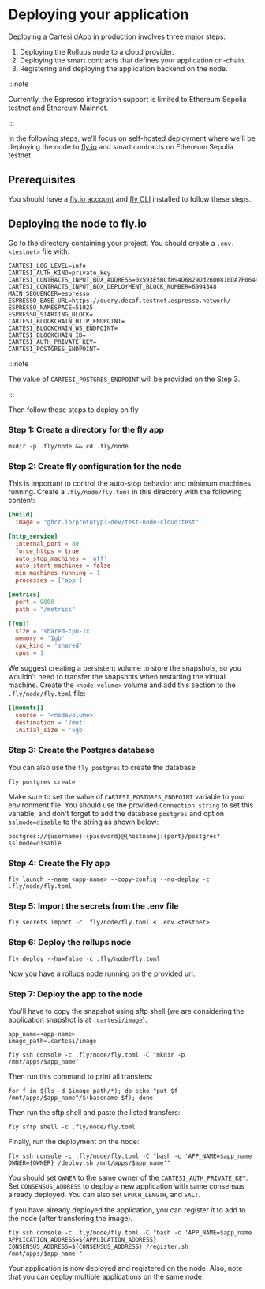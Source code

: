 # Deploying your application

Deploying a Cartesi dApp in production involves three major steps: 
1. Deploying the Rollups node to a cloud provider.
2. Deploying the smart contracts that defines your application on-chain.
3. Registering and deploying the application backend on the node.

:::note

Currently, the Espresso integration support is limited to Ethereum Sepolia testnet and Ethereum Mainnet.

:::

In the following steps, we'll focus on self-hosted deployment where we'll be deploying the node to [fly.io](https://fly.io) and smart contracts on Ethereum Sepolia testnet.

## Prerequisites
You should have a [fly.io account](https://fly.io/) and [fly CLI](https://fly.io/docs/flyctl/install/) installed to follow these steps. 

## Deploying the node to fly.io
Go to the directory containing your project. You should create a `.env.<testnet>` file with:

```shell
CARTESI_LOG_LEVEL=info
CARTESI_AUTH_KIND=private_key
CARTESI_CONTRACTS_INPUT_BOX_ADDRESS=0x593E5BCf894D6829Dd26D0810DA7F064406aebB6
CARTESI_CONTRACTS_INPUT_BOX_DEPLOYMENT_BLOCK_NUMBER=6994348
MAIN_SEQUENCER=espresso
ESPRESSO_BASE_URL=https://query.decaf.testnet.espresso.network/
ESPRESSO_NAMESPACE=51025
ESPRESSO_STARTING_BLOCK=
CARTESI_BLOCKCHAIN_HTTP_ENDPOINT=
CARTESI_BLOCKCHAIN_WS_ENDPOINT=
CARTESI_BLOCKCHAIN_ID=
CARTESI_AUTH_PRIVATE_KEY=
CARTESI_POSTGRES_ENDPOINT=
```

:::note

The value of `CARTESI_POSTGRES_ENDPOINT` will be provided on the Step 3.

:::

Then follow these steps to deploy on fly

### **Step 1**: Create a directory for the fly app 

```shell
mkdir -p .fly/node && cd .fly/node
```

### **Step 2**: Create fly configuration for the node

This is important to control the auto-stop behavior and minimum machines running. Create a `.fly/node/fly.toml` in this directory with the following content:

```toml
[build]
  image = "ghcr.io/prototyp3-dev/test-node-cloud:test"

[http_service]
  internal_port = 80
  force_https = true
  auto_stop_machines = 'off'
  auto_start_machines = false
  min_machines_running = 1
  processes = ['app']

[metrics]
  port = 9000
  path = "/metrics"

[[vm]]
  size = 'shared-cpu-1x'
  memory = '1gb'
  cpu_kind = 'shared'
  cpus = 1
```

We suggest creating a persistent volume to store the snapshots, so you wouldn't need to transfer the snapshots when restarting the virtual machine. Create the `<node-volume>` volume and add this section to the `.fly/node/fly.toml` file:

```toml
[[mounts]]
  source = '<nodevolume>'
  destination = '/mnt'
  initial_size = '5gb'
```

### **Step 3**: Create the Postgres database


You can also use the `fly postgres` to create the database

```shell
fly postgres create
```

Make sure to set the value of `CARTESI_POSTGRES_ENDPOINT` variable to your environment file. You should use the provided `Connection string` to set this variable, and don't forget to add the database `postgres` and option `sslmode=disable` to the string as shown below:

```shell
postgres://{username}:{password}@{hostname}:{port}/postgres?sslmode=disable
```

### **Step 4**: Create the Fly app

```shell
fly launch --name <app-name> --copy-config --no-deploy -c .fly/node/fly.toml
```

### **Step 5**: Import the secrets from the .env file

```shell
fly secrets import -c .fly/node/fly.toml < .env.<testnet>
```

### **Step 6**: Deploy the rollups node

```shell
fly deploy --ha=false -c .fly/node/fly.toml
```

Now you have a rollups node running on the provided url.

### **Step 7**: Deploy the app to the node

You'll have to copy the snapshot using sftp shell (we are considering the application snapshot is at `.cartesi/image`). 

```shell
app_name=<app-name>
image_path=.cartesi/image

fly ssh console -c .fly/node/fly.toml -C "mkdir -p /mnt/apps/$app_name"
```

Then run this command to print all transfers:

```shell
for f in $(ls -d $image_path/*); do echo "put $f /mnt/apps/$app_name"/$(basename $f); done
```

Then run the sftp shell and paste the listed transfers:

```shell
fly sftp shell -c .fly/node/fly.toml
```

Finally, run the deployment on the node: 

```shell
fly ssh console -c .fly/node/fly.toml -C "bash -c 'APP_NAME=$app_name OWNER={OWNER} /deploy.sh /mnt/apps/$app_name'"
```

You should set `OWNER` to the same owner of the `CARTESI_AUTH_PRIVATE_KEY`. Set `CONSENSUS_ADDRESS` to deploy a new application with same consensus already deployed. You can also set `EPOCH_LENGTH`, and `SALT`.

If you have already deployed the application, you can register it to add to the node (after transfering the image).

```shell
fly ssh console -c .fly/node/fly.toml -C "bash -c 'APP_NAME=$app_name APPLICATION_ADDRESS=${APPLICATION_ADDRESS} CONSENSUS_ADDRESS=${CONSENSUS_ADDRESS} /register.sh /mnt/apps/$app_name'"
```

Your application is now deployed and registered on the node. Also, note that you can deploy multiple applications on the same node.
